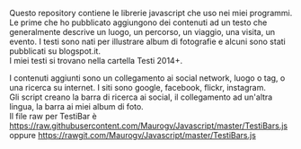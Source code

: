 Questo repository contiene le librerie javascript che uso nei miei programmi.  
Le prime che ho pubblicato aggiungono dei contenuti ad un testo che generalmente descrive un luogo, un percorso, un viaggio, una visita, un evento. I testi sono nati per illustrare album di fotografie e alcuni sono stati pubblicati su blogspot.it.  
I miei testi si trovano nella cartella Testi 2014+.  

I contenuti aggiunti sono un collegamento ai social network, luogo o tag, o una ricerca su internet. I siti sono google, facebook, flickr, instagram.     
Gli script creano la barra di ricerca ai social, il collegamento ad un'altra lingua, la barra ai miei album di foto.  
Il file raw per TestiBar è https://raw.githubusercontent.com/Maurogv/Javascript/master/TestiBars.js oppure https://rawgit.com/Maurogv/Javascript/master/TestiBars.js
